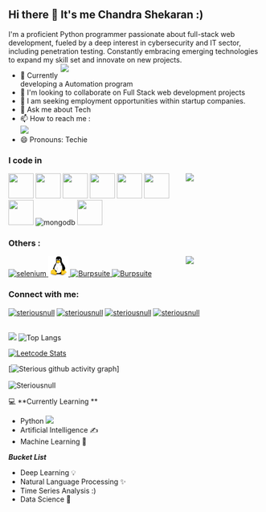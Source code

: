 ## Hi there 👋 It's me Chandra Shekaran :)

I'm a proficient Python programmer passionate about full-stack web development, fueled by a deep interest in cybersecurity and IT sector, including penetration testing. Constantly embracing emerging technologies to expand my skill set and innovate on new projects.
<br/><img  align="right" width="400" src="https://media4.giphy.com/media/v1.Y2lkPTc5MGI3NjExcjRxYnpqYTNocnh6bXNtM3YzcDB6bHN3bGoxYXYxa2ljNXpndGRpYyZlcD12MV9pbnRlcm5hbF9naWZfYnlfaWQmY3Q9Zw/qgQUggAC3Pfv687qPC/giphy.webp">
- 🌱 Currently developing a Automation program
- 👯 I'm looking to collaborate on Full Stack web development projects
- 🤔 I am seeking employment opportunities within startup companies.
- 💬 Ask me about Tech
- 📫 How to reach me :
<br /> [<img src="https://img.shields.io/badge/LinkedIn-0077B5?style=for-the-badge&logo=linkedin&logoColor=white" />](https://www.linkedin.com/in/sterious-null-5a3855307/)
- 😄 Pronouns: Techie


### I code in
<img align="right" src="https://user-images.githubusercontent.com/65187002/144930161-2f783401-8d27-4fdf-a2f7-cc0ba32f1f1f.gif" width="30%" style="display:inline;">

<img height="50" width="50" src="https://img.icons8.com/color/48/000000/c-programming.png" /> <img height="50" width="50" src="https://img.icons8.com/color/48/000000/python.png" /> <img height="50" width="50" src="https://img.icons8.com/color/48/000000/java-coffee-cup-logo.png" /> <img height="50" width="50" src="https://img.icons8.com/color/48/000000/html-5.png" /> <img height="50" width="50" src="https://img.icons8.com/color/48/000000/css3.png" /> <img height="50" width="50" src="https://img.icons8.com/color/48/000000/js.png" /> <br/>
<img height="50" width="50" src="https://getbootstrap.com/docs/5.3/assets/brand/bootstrap-logo-shadow.png" /> 
<img src="https://www.opc-router.com/wp-content/uploads/2021/03/mongodb_thumbnail-200x269.png" alt="mongodb" width="40" height="40"/>  <img height="50" width="50" src="https://img.icons8.com/color/48/000000/mysql-logo.png"/> 

  <h3 align="left">Others :</h3>
  <img align="right" src="https://user-images.githubusercontent.com/65187002/144930161-2f783401-8d27-4fdf-a2f7-cc0ba32f1f1f.gif" width="30%" style="display:inline;">

<p align="left"> <a href="https://www.selenium.dev" target="_blank" rel="noreferrer"> <img src="https://raw.githubusercontent.com/detain/svg-logos/780f25886640cef088af994181646db2f6b1a3f8/svg/selenium-logo.svg" alt="selenium" width="40" height="40"/> </a>  <a href="https://www.linux.org/" target="_blank" rel="noreferrer"> <img src="https://raw.githubusercontent.com/devicons/devicon/master/icons/linux/linux-original.svg" alt="linux" width="40" height="40"/> </a>  <a href="https://portswigger.net/burp" target="_blank" rel="noreferrer"> <img src="https://www.kali.org/tools/burpsuite/images/burpsuite-logo.svg" alt="Burpsuite" width="40" height="40"/> </a>  <a href="https://nmap.org/" target="_blank" rel="noreferrer"> <img src="https://nmap.org/images/sitelogo.png" alt="Burpsuite" width="60" height="40"/> </a> </p>

<h3 align="left">Connect with me:</h3>
<p align="left">
<a href="https://twitter.com/Steriousnull" target="blank"><img align="center" src="https://raw.githubusercontent.com/rahuldkjain/github-profile-readme-generator/master/src/images/icons/Social/twitter.svg" alt="steriousnull" height="30" width="40" /></a>
<a href="https://www.linkedin.com/in/chandra-shekaran-p-5a3855307/" target="blank"><img align="center" src="https://raw.githubusercontent.com/rahuldkjain/github-profile-readme-generator/master/src/images/icons/Social/linked-in-alt.svg" alt="steriousnull" height="30" width="40" /></a>
<a href="https://instagram.com/steriousnull" target="blank"><img align="center" src="https://raw.githubusercontent.com/rahuldkjain/github-profile-readme-generator/master/src/images/icons/Social/instagram.svg" alt="steriousnull" height="30" width="40" /></a>
<a href="#" target="blank"><img align="center" src="https://raw.githubusercontent.com/rahuldkjain/github-profile-readme-generator/master/src/images/icons/Social/youtube.svg" alt="steriousnull" height="30" width="40" /></a>
</p>


<br/>![](https://github-readme-stats.vercel.app/api?username=Steriousnull&theme=light&show_icons=true&title_color=FFD700&icon_color=4169E1&text_color=008000&bg_color=000)
![Top Langs](https://github-readme-stats.vercel.app/api/top-langs/?username=Steriousnull&layout=compact&theme=dark&show_icons=true&title_color=FFD700&icon_color=4169E1&text_color=008000&bg_color=000)

[![Leetcode Stats](https://leetcard.jacoblin.cool/Steriousnull?ext=contest&theme=dark)](https://leetcode.com/Steriousnull)

[![Sterious github activity graph](https://github-readme-activity-graph.vercel.app/graph?username=Steriousnull&bg_color=000000&color=ffffff&line=00ff80&point=ffffff&area=true&hide_border=true)]


<p><img align="center" src="https://github-readme-streak-stats.herokuapp.com/?user=Steriousnull&theme=dark" alt="Steriousnull" /></p>

 💻 **Currently Learning **
- Python <img src="https://media.giphy.com/media/WUlplcMpOCEmTGBtBW/giphy.gif" width="30"> 
- Artificial Intelligence ✍️
- Machine Learning 🧐

 *******Bucket List*******
- Deep Learning 💡
- Natural Language Processing ✨
- Time Series Analysis :)
- Data Science 😬







